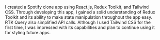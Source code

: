 I created a Spotify clone app using React.js, Redux Toolkit, and Tailwind CSS. Through developing this app, I gained a solid understanding of Redux Toolkit and its ability to make state manipulation throughout the app easy. RTK Query also simplified API calls. Although I used Tailwind CSS for the first time, I was impressed with its capabilities and plan to continue using it for styling future apps.
